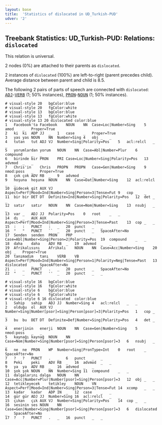 ```yaml
---
layout: base
title:  'Statistics of dislocated in UD_Turkish-PUD'
udver: '2'
---
```


## Treebank Statistics: UD_Turkish-PUD: Relations: `dislocated`

This relation is universal.

2 nodes (0%) are attached to their parents as `dislocated`.

2 instances of `dislocated` (100%) are left-to-right (parent precedes child).
Average distance between parent and child is 8.5.

The following 2 pairs of parts of speech are connected with `dislocated`: <tt><a href="tr_pud-pos-ADJ.html">ADJ</a></tt>-<tt><a href="tr_pud-pos-VERB.html">VERB</a></tt> (1; 50% instances), <tt><a href="tr_pud-pos-PRON.html">PRON</a></tt>-<tt><a href="tr_pud-pos-NOUN.html">NOUN</a></tt> (1; 50% instances).


~~~ conllu
# visual-style 20	bgColor:blue
# visual-style 20	fgColor:white
# visual-style 13	bgColor:blue
# visual-style 13	fgColor:white
# visual-style 13 20 dislocated	color:blue
1	Facebook'ta	Facebook	NOUN	NN	Case=Loc|Number=Sing	5	amod	_	Proper=True
2	ki	ki	ADP	JJ	_	1	case	_	Proper=True
3	yas	yas	NOUN	NN	Number=Sing	4	obj	_	_
4	tutan	tut	ADJ	VJ	Number=Sing|Polarity=Pos	5	acl:relcl	_	_
5	yorumlardan	yorum	NOUN	NN	Case=Abl|Number=Plur	6	compound	_	_
6	birinde	bir	PRON	PRI	Case=Loc|Number=Sing|Polarity=Pos	13	advmod	_	_
7	Chris'in	Chris	PROPN	PROPN	Case=Gen|Number=Sing	9	nmod:poss	_	Proper=True
8	çok	çok	ADV	RB	_	9	advmod	_	_
9	hoşuna	hoşuna	NOUN	NN	Case=Dat|Number=Sing	12	acl:relcl	_	_
10	gidecek	git	AUX	VJ	Aspect=Perf|Mood=Ind|Number=Sing|Person=3|Tense=Fut	9	cop	_	_
11	bir	bir	DET	DT	Definite=Ind|Number=Sing|Polarity=Pos	12	det	_	_
12	satır	satır	NOUN	NN	Case=Nom|Number=Sing	13	nsubj	_	_
13	var	_	ADJ	JJ	Polarity=Pos	0	root	_	_
14	dı	_	AUX	AUX	Aspect=Perf|Mood=Ind|Number=Sing|Person=3|Tense=Past	13	cop	_	_
15	:	:	PUNCT	:	_	20	punct	_	_
16	"	"	PUNCT	``	_	20	punct	_	SpaceAfter=No
17	Senden	senden	PRON	PRP	Case=Abl|Number=Sing|Person=2|Polarity=Pos	19	compound	_	_
18	daha	daha	ADV	RB	_	19	advmod	_	_
19	Afrikalısını	Afrikalı	NOUN	NN	Case=Acc|Number=Sing	20	obj	_	Proper=True
20	tanımadım	tanı	VERB	VB	Aspect=Perf|Mood=Ind|Number=Sing|Person=1|Polarity=Neg|Tense=Past	13	dislocated	_	SpaceAfter=No
21	.	_	PUNCT	.	_	20	punct	_	SpaceAfter=No
22	"	_	PUNCT	''	_	20	punct	_	_

~~~


~~~ conllu
# visual-style 16	bgColor:blue
# visual-style 16	fgColor:white
# visual-style 6	bgColor:blue
# visual-style 6	fgColor:white
# visual-style 6 16 dislocated	color:blue
1	Sahip	sahip	ADJ	JJ	Number=Sing	4	acl:relcl	_	_
2	olduğu	ol	AUX	VJ	Number=Sing|Number[psor]=Sing|Person[psor]=3|Polarity=Pos	1	cop	_	_
3	bu	bu	DET	DT	Definite=Def|Number=Sing|Polarity=Pos	4	det	_	_
4	enerjinin	enerji	NOUN	NN	Case=Gen|Number=Sing	5	nmod:poss	_	_
5	kaynağı	kaynağ	NOUN	NN	Case=Nom|Number=Sing|Number[psor]=Sing|Person[psor]=3	6	nsubj	_	_
6	ne	ne	PRON	WP	Number=Sing|PronType=Int	0	root	_	SpaceAfter=No
7	?	?	PUNCT	.	_	6	punct	_	_
8	Peki	peki	ADV	RB	_	16	advmod	_	_
9	ya	ya	ADV	RB	_	16	advmod	_	_
10	şok	şok	NOUN	NN	Number=Sing	11	compound	_	_
11	dalgalarını	dalga	NOUN	NN	Case=Acc|Number=Plur|Number[psor]=Sing|Person[psor]=3	12	obj	_	_
12	tetikleyecek	tetikley	NOUN	VN	Aspect=Perf|Mood=Ind|Number=Sing|Person=3|Tense=Fut	14	xcomp	_	_
13	kadar	kadar	ADP	IN	_	12	case	_	_
14	gür	gür	ADJ	JJ	Number=Sing	16	acl:relcl	_	_
15	çıkan	çık	AUX	VJ	Number=Sing|Polarity=Pos	14	cop	_	_
16	sesinin	ses	NOUN	NN	Case=Gen|Number=Sing|Number[psor]=Sing|Person[psor]=3	6	dislocated	_	SpaceAfter=No
17	?	?	PUNCT	.	_	16	punct	_	_

~~~


